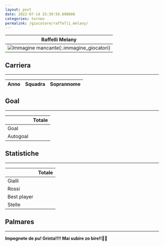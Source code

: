```yaml
---
layout: post
date: 2022-07-14 15:39:59.690608
categories: torneo
permalink: /giocatore/raffelli_melany/
---
```

<link rel='stylesheets' href='./../assets/giocatori.css'>

| Raffelli Melany |
|:-----:|
| ![Immagine mancante]('./../../assets/giocatori/raffelli_melany.png){:.immagine_giocatori} |


## Carriera
----

|Anno|Squadra|Soprannome|
|:---:|---|---|



## Goal
----

| | Totale |
|---|---|
|Goal||0|
|Autogoal||0|


## Statistiche
----

| | Totale |
|---|---|
|Gialli||0|
|Rossi||0|
|Best player||0|
|Stelle||0|


## Palmares
----

**Impegnete de pu! Grinta!!!! Mai subire zo bire!!🍻🍻** 